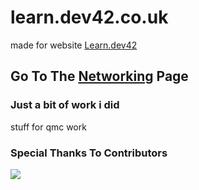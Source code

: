 # learn.dev42.co.uk
made for website [Learn.dev42](https://learn.dev42.co.uk/)

## Go To The [Networking](docs/networking.md) Page
### Just a bit of work i did

stuff for qmc work

### Special Thanks To Contributors
<a href="https://github.com/TheDev42/learn.dev42.co.uk/graphs/contributors">
  <img src="https://contrib.rocks/image?repo=TheDev42/learn.dev42.co.uk" />
</a>

